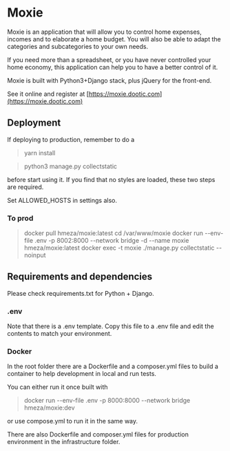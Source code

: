 # Moxie

Moxie is an application that will allow you to control home expenses, incomes and to elaborate a home budget. You will also be able to adapt the categories and subcategories to your own needs.

If you need more than a spreadsheet, or you have never controlled your home economy, this application can help you to have a better control of it.

Moxie is built with Python3+Django stack, plus jQuery for the front-end.

See it online and register at [https://moxie.dootic.com](https://moxie.dootic.com)

## Deployment

If deploying to production, remember to do a

> yarn install

> python3 manage.py collectstatic

before start using it.
If you find that no styles are loaded, these two steps are required.

Set ALLOWED_HOSTS in settings also.

### To prod
> docker pull hmeza/moxie:latest
> cd /var/www/moxie
> docker run --env-file .env -p 8002:8000 --network bridge -d --name moxie hmeza/moxie:latest
> docker exec -t moxie ./manage.py collectstatic --noinput 

## Requirements and dependencies

Please check requirements.txt for Python + Django.

### .env
Note that there is a .env template. Copy this file to a .env file and edit the contents to match your environment.

### Docker

In the root folder there are a Dockerfile and a composer.yml files to build a container to help development in local and run tests.

You can either run it once built with

> docker run --env-file .env -p 8000:8000 --network bridge hmeza/moxie:dev

or use compose.yml to run it in the same way.

There are also Dockerfile and composer.yml files for production environment in the infrastructure folder.
